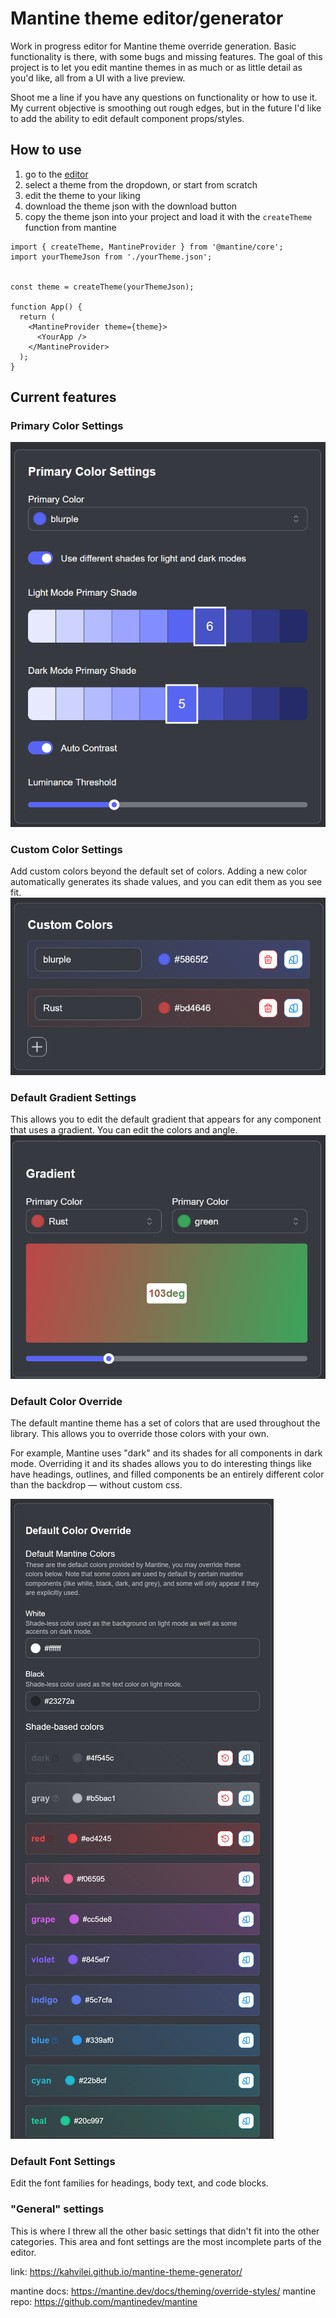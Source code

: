 # Mantine theme editor/generator 

Work in progress editor for Mantine theme override generation. Basic functionality is there, with some bugs and missing features. The goal of this project is to let you edit mantine themes in as much or as little detail as you'd like, all from a UI with a live preview.

Shoot me a line if you have any questions on functionality or how to use it. My current objective is smoothing out rough edges, but in the future I'd like to add the ability to edit default component props/styles.

## How to use

1. go to the [editor](https://kahvilei.github.io/mantine-theme-generator/)
2. select a theme from the dropdown, or start from scratch
3. edit the theme to your liking
4. download the theme json with the download button
5. copy the theme json into your project and load it with the `createTheme` function from mantine

```tsx
import { createTheme, MantineProvider } from '@mantine/core';
import yourThemeJson from './yourTheme.json';


const theme = createTheme(yourThemeJson);

function App() {
  return (
    <MantineProvider theme={theme}>
      <YourApp />
    </MantineProvider>
  );
}
```

## Current features

### Primary Color Settings
![alt text](/readme-files/primary-color-settings.png)

### Custom Color Settings
Add custom colors beyond the default set of colors. Adding a new color automatically generates its shade values, and you can edit them as you see fit.
![alt text](/readme-files/custom-color-settings.png)

### Default Gradient Settings
This allows you to edit the default gradient that appears for any component that uses a gradient. You can edit the colors and angle.
![alt text](/readme-files/default-gradient-settings.png)

### Default Color Override
The default mantine theme has a set of colors that are used throughout the library. This allows you to override those colors with your own.

For example, Mantine uses "dark" and its shades for all components in dark mode. Overriding it and its shades allows you to do interesting things like have headings, outlines, and filled components be an entirely different color than the backdrop — without custom css.

![alt text](/readme-files/default-color-override.png)

### Default Font Settings
Edit the font families for headings, body text, and code blocks. 

### "General" settings
This is where I threw all the other basic settings that didn't fit into the other categories. This area and font settings are the most incomplete parts of the editor.

link: https://kahvilei.github.io/mantine-theme-generator/

mantine docs: https://mantine.dev/docs/theming/override-styles/
mantine repo: https://github.com/mantinedev/mantine
